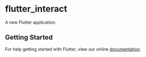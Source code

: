 # flutter_interact

A new Flutter application.

## Getting Started

For help getting started with Flutter, view our online
[documentation](https://flutter.io/).
